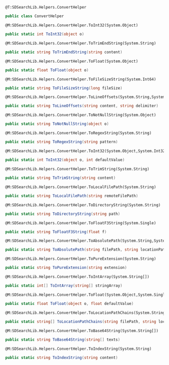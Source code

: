 ```
@T:SDSearchLib.Helpers.ConvertHelper
```
```csharp
public class ConvertHelper
```
```
@M:SDSearchLib.Helpers.ConvertHelper.ToInt32(System.Object)
```
```csharp
public static int ToInt32(object o)
```
```
@M:SDSearchLib.Helpers.ConvertHelper.ToTrimEndString(System.String)
```
```csharp
public static string ToTrimEndString(string content)
```
```
@M:SDSearchLib.Helpers.ConvertHelper.ToFloat(System.Object)
```
```csharp
public static float ToFloat(object o)
```
```
@M:SDSearchLib.Helpers.ConvertHelper.ToFileSizeString(System.Int64)
```
```csharp
public static string ToFileSizeString(long fileSize)
```
```
@M:SDSearchLib.Helpers.ConvertHelper.ToLineOffsets(System.String,System.String)
```
```csharp
public static string ToLineOffsets(string content, string delimiter)
```
```
@M:SDSearchLib.Helpers.ConvertHelper.ToNotNullString(System.Object)
```
```csharp
public static string ToNotNullString(object o)
```
```
@M:SDSearchLib.Helpers.ConvertHelper.ToRegexString(System.String)
```
```csharp
public static string ToRegexString(string pattern)
```
```
@M:SDSearchLib.Helpers.ConvertHelper.ToInt32(System.Object,System.Int32)
```
```csharp
public static int ToInt32(object o, int defaultValue)
```
```
@M:SDSearchLib.Helpers.ConvertHelper.ToTrimString(System.String)
```
```csharp
public static string ToTrimString(string content)
```
```
@M:SDSearchLib.Helpers.ConvertHelper.ToLocalFilePath(System.String)
```
```csharp
public static string ToLocalFilePath(string remoteFilePath)
```
```
@M:SDSearchLib.Helpers.ConvertHelper.ToDirectoryString(System.String)
```
```csharp
public static string ToDirectoryString(string path)
```
```
@M:SDSearchLib.Helpers.ConvertHelper.ToFloatF3String(System.Single)
```
```csharp
public static string ToFloatF3String(float f)
```
```
@M:SDSearchLib.Helpers.ConvertHelper.ToAbsolutePath(System.String,System.String)
```
```csharp
public static string ToAbsolutePath(string filePath, string locationPath)
```
```
@M:SDSearchLib.Helpers.ConvertHelper.ToPureExtension(System.String)
```
```csharp
public static string ToPureExtension(string extension)
```
```
@M:SDSearchLib.Helpers.ConvertHelper.ToIntArray(System.String[])
```
```csharp
public static int[] ToIntArray(string[] stringArray)
```
```
@M:SDSearchLib.Helpers.ConvertHelper.ToFloat(System.Object,System.Single)
```
```csharp
public static float ToFloat(object o, float defaultValue)
```
```
@M:SDSearchLib.Helpers.ConvertHelper.ToLocationPathChains(System.String,System.String)
```
```csharp
public static string[] ToLocationPathChains(string filePath, string locationPath)
```
```
@M:SDSearchLib.Helpers.ConvertHelper.ToBase64String(System.String[])
```
```csharp
public static string ToBase64String(string[] texts)
```
```
@M:SDSearchLib.Helpers.ConvertHelper.ToIndexString(System.String)
```
```csharp
public static string ToIndexString(string content)
```
